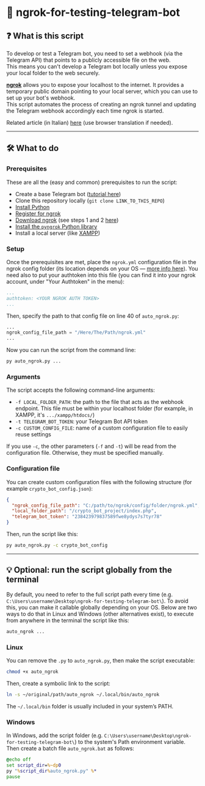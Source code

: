 # 🤖 ngrok-for-testing-telegram-bot

## ❓ What is this script
To develop or test a Telegram bot, you need to set a webhook (via the Telegram API) that points to a publicly accessible file on the web.  
This means you can't develop a Telegram bot locally unless you expose your local folder to the web securely.

[**ngrok**](https://ngrok.com/) allows you to expose your localhost to the internet. It provides a temporary public domain pointing to your local server, which you can use to set up your bot's webhook.  
This script automates the process of creating an ngrok tunnel and updating the Telegram webhook accordingly each time ngrok is started.

Related article (in Italian) [here](https://giuseppetrivi.github.io/posts/testare-bot-telegram-in-locale-con-ngrok/) (use browser translation if needed).

---
## 🛠️ What to do

### Prerequisites
These are all the (easy and common) prerequisites to run the script:

- Create a base Telegram bot ([tutorial here](https://core.telegram.org/bots/tutorial))
- Clone this repository locally (`git clone LINK_TO_THIS_REPO`)
- [Install Python](https://www.python.org/downloads/)
- [Register for ngrok](https://dashboard.ngrok.com/signup)
- [Download ngrok](https://ngrok.com/download) (see steps 1 and 2 [here](https://ngrok.com/docs/getting-started/))
- [Install the `pyngrok` Python library](https://pypi.org/project/pyngrok/)
- Install a local server (like [XAMPP](https://www.apachefriends.org/it/index.html))

### Setup
Once the prerequisites are met, place the `ngrok.yml` configuration file in the ngrok config folder (its location depends on your OS — [more info here](https://ngrok.com/docs/agent/config/)). You need also to put your authtoken into this file (you can find it into your ngrok account, under "Your Authtoken" in the menu):

```yml
...
authtoken: <YOUR NGROK AUTH TOKEN>
...
```

Then, specify the path to that config file on line 40 of `auto_ngrok.py`:
```py
...
ngrok_config_file_path = "/Here/The/Path/ngrok.yml"
...
```

Now you can run the script from the command line:
```sh
py auto_ngrok.py ...
```

### Arguments
The script accepts the following command-line arguments:
- `-f LOCAL_FOLDER_PATH`: the path to the file that acts as the webhook endpoint. This file must be within your localhost folder (for example, in XAMPP, it's `.../xampp/htdocs/`)
- `-t TELEGRAM_BOT_TOKEN`: your Telegram Bot API token
- `-c CUSTOM_CONFIG_FILE`: name of a custom configuration file to easily reuse settings

If you use `-c`, the other parameters (`-f` and `-t`) will be read from the configuration file. Otherwise, they must be specified manually.

### Configuration file
You can create custom configuration files with the following structure (for example `crypto_bot_config.json`):
```json
{
  "ngrok_config_file_path": "C:/path/to/ngrok/config/folder/ngrok.yml",
  "local_folder_path": "/crypto_bot_project/index.php",
  "telegram_bot_token": "238423979837589fwe8ydys7s7tyr78"
}
```
Then, run the script like this:
```sh
py auto_ngrok.py -c crypto_bot_config
```

---
## 💡 Optional: run the script globally from the terminal
By default, you need to refer to the full script path every time (e.g. `C:\Users\username\Desktop\ngrok-for-testing-telegram-bot\`).
To avoid this, you can make it callable globally depending on your OS. Below are two ways to do that in Linux and Windows (other alternatives exist), to execute from anywhere in the terminal the script like this:
```sh
auto_ngrok ...
```

### Linux
You can remove the `.py` to `auto_ngrok.py`, then make the script executable:
```sh
chmod +x auto_ngrok
```
Then, create a symbolic link to the script:
```sh
ln -s ~/original/path/auto_ngrok ~/.local/bin/auto_ngrok
```
The `~/.local/bin` folder is usually included in your system’s PATH.


### Windows
In Windows, add the script folder (e.g. `C:\Users\username\Desktop\ngrok-for-testing-telegram-bot\`) to the system's Path environment variable.
Then create a batch file `auto_ngrok.bat` as follows:
```bat
@echo off
set script_dir=%~dp0
py "%script_dir%auto_ngrok.py" %*
pause
```
